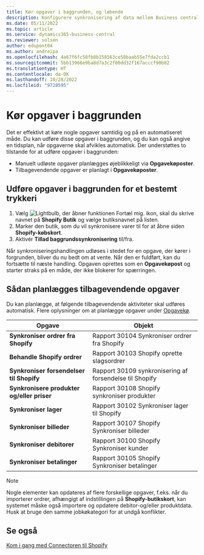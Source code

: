 ```yaml
---
title: Kør opgaver i baggrunden, og løbende
description: Konfigurere synkronisering af data mellem Business central og Shopify i baggrunden.
ms.date: 05/11/2022
ms.topic: article
ms.service: dynamics365-business-central
ms.reviewer: solsen
author: edupont04
ms.author: andreipa
ms.openlocfilehash: 4a67f6fc58fb8b158563ce58baab55e7fda2ccb1
ms.sourcegitcommit: 5bb13966e9ba8d7a3c2f00dd32f167acccf90b82
ms.translationtype: HT
ms.contentlocale: da-DK
ms.lasthandoff: 10/28/2022
ms.locfileid: "9728595"
---
```

# <a name="run-tasks-in-the-background"></a>Kør opgaver i baggrunden

Det er effektivt at køre nogle opgaver samtidig og på en automatiseret måde. Du kan udføre disse opgaver i baggrunden, og du kan også angive en tidsplan, når opgaverne skal afvikles automatisk. Der understøttes to tilstande for at udføre opgaver i baggrunden:

- Manuelt udløste opgaver planlægges øjeblikkeligt via **Opgavekøposter**.
- Tilbagevendende opgaver er planlagt i **Opgavekøposter**.

## <a name="run-tasks-in-the-background-for-a-specific-shop"></a>Udføre opgaver i baggrunden for et bestemt trykkeri

1. Vælg ![Lightbulb, der åbner funktionen Fortæl mig.](../media/ui-search/search_small.png "Fortæl mig, hvad du vil foretage dig") ikon, skal du skrive navnet på **Shopify Butik** og vælge butiksnavnet på listen.
2. Marker den butik, som du vil synkronisere varer til for at åbne siden **Shopify-købskort**.
3. Aktivér **Tillad baggrundssynkronisering** til/fra.

Når synkroniseringshandlingen udløses i stedet for en opgave, der kører i forgrunden, bliver du nu bedt om at vente. Når den er fuldført, kan du fortsætte til næste handling. Opgaven oprettes som en **Opgavekøpost** og starter straks på en måde, der ikke blokerer for spærringen.

## <a name="to-schedule-recurring-tasks"></a>Sådan planlægges tilbagevendende opgaver

Du kan planlægge, at følgende tilbagevendende aktiviteter skal udføres automatisk. Flere oplysninger om at planlægge opgaver under [Opgavekø](../admin-job-queues-schedule-tasks.md).

|Opgave|Objekt|
|------|------------|
|**Synkroniser ordrer fra Shopify**|Rapport 30104 Synkroniser ordrer fra Shopify|
|**Behandle Shopify ordrer**|Rapport 30103 Shopify oprette slagsordrer|
|**Synkroniser forsendelser til Shopify**|Rapport 30109 synkronisering af forsendelse til Shopify|
|**Synkronisere produkter og/eller priser**|Rapport 30108 Shopify synkroniser produkter|
|**Synkroniser lager**|Rapport 30102 Synkroniser lager til Shopify|
|**Synkroniser billeder**|Rapport 30107 Shopify Synkroniser billeder|
|**Synkroniser debitorer**|Rapport 30100 Shopify Synkroniser kunder|
|**Synkroniser betalinger**|Rapport 30105 Shopify Synkroniser betalinger|

> [!NOTE]
> Nogle elementer kan opdateres af flere forskellige opgaver, f.eks. når du importerer ordrer, afhængigt af indstillingen på **Shopify-butikskort**, kan systemet måske også importere og opdatere debitor-og/eller produktdata. Husk at bruge den samme jobkøkategori for at undgå konflikter.

## <a name="see-also"></a>Se også

[Kom i gang med Connectoren til Shopify](get-started.md)  

